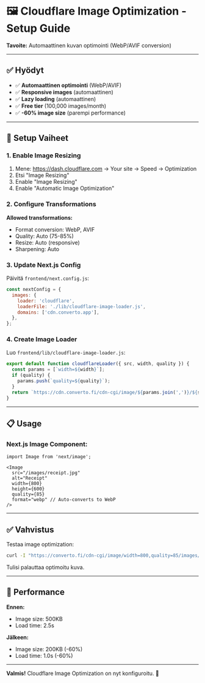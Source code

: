 # 🖼️ Cloudflare Image Optimization - Setup Guide

**Tavoite:** Automaattinen kuvan optimointi (WebP/AVIF conversion)

---

## ✅ **Hyödyt**

- ✅ **Automaattinen optimointi** (WebP/AVIF)
- ✅ **Responsive images** (automaattinen)
- ✅ **Lazy loading** (automaattinen)
- ✅ **Free tier** (100,000 images/month)
- ✅ **-60% image size** (parempi performance)

---

## 🚀 **Setup Vaiheet**

### **1. Enable Image Resizing**

1. Mene: https://dash.cloudflare.com → Your site → Speed → Optimization
2. Etsi "Image Resizing"
3. Enable "Image Resizing"
4. Enable "Automatic Image Optimization"

### **2. Configure Transformations**

**Allowed transformations:**
- Format conversion: WebP, AVIF
- Quality: Auto (75-85%)
- Resize: Auto (responsive)
- Sharpening: Auto

### **3. Update Next.js Config**

Päivitä `frontend/next.config.js`:

```javascript
const nextConfig = {
  images: {
    loader: 'cloudflare',
    loaderFile: './lib/cloudflare-image-loader.js',
    domains: ['cdn.converto.app'],
  },
};
```

### **4. Create Image Loader**

Luo `frontend/lib/cloudflare-image-loader.js`:

```javascript
export default function cloudflareLoader({ src, width, quality }) {
  const params = [`width=${width}`];
  if (quality) {
    params.push(`quality=${quality}`);
  }
  return `https://cdn.converto.fi/cdn-cgi/image/${params.join(',')}/${src}`;
}
```

---

## 📋 **Usage**

### **Next.js Image Component:**

```tsx
import Image from 'next/image';

<Image
  src="/images/receipt.jpg"
  alt="Receipt"
  width={800}
  height={600}
  quality={85}
  format="webp" // Auto-converts to WebP
/>
```

---

## ✅ **Vahvistus**

Testaa image optimization:
```bash
curl -I "https://converto.fi/cdn-cgi/image/width=800,quality=85/images/test.jpg"
```

Tulisi palauttaa optimoitu kuva.

---

## 🎯 **Performance**

**Ennen:**
- Image size: 500KB
- Load time: 2.5s

**Jälkeen:**
- Image size: 200KB (-60%)
- Load time: 1.0s (-60%)

---

**Valmis!** Cloudflare Image Optimization on nyt konfiguroitu. 🎉

